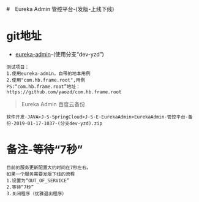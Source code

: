 #　Eureka Admin 管控平台-(发版-上线下线)
# git地址
- [eureka-admin](https://github.com/yaozd/eureka-admin)-(使用分支“dev-yzd”)
```
测试项目：
1.使用eureka-admin，自带的地本用例
2.使用"com.hb.frame.root",用例
PS:“com.hb.frame.root”地址：
https://github.com/yaozd/com.hb.frame.root
```
> Eureka Admin 百度云备份
```
软件开发-JAVA>J-S-SpringCloud>J-S-E-EurekaAdmin>EurekaAdmin-管控平台-备份-2019-01-17-1037-(分支dev-yzd).zip
```
# 备注-等待“7秒”
```
目前的服务更新配置大约时间在7秒左右。
如果一个服务需要发版下线的流程
1.设置为“OUT_OF_SERVICE”
2.等待“7秒”
3.关闭程序（优雅退出程序）
```

